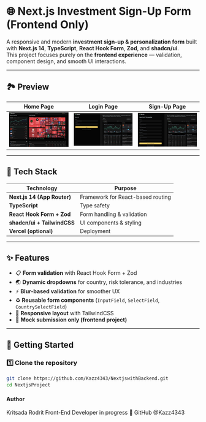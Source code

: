 # 🌐 Next.js Investment Sign-Up Form (Frontend Only)

A responsive and modern **investment sign-up & personalization form** built with **Next.js 14**, **TypeScript**, **React Hook Form**, **Zod**, and **shadcn/ui**.  
This project focuses purely on the **frontend experience** — validation, component design, and smooth UI interactions.

---

## 🏞️ Preview

| Home Page | Login Page | Sign-Up Page |
|------------|-------------|---------------|
| ![Homepage](/public/homepage.png) | ![Login](/public/login.png) | ![Sign Up](/public/signup.png) |

---

## 🧰 Tech Stack

| Technology | Purpose |
|-------------|----------|
| **Next.js 14 (App Router)** | Framework for React-based routing |
| **TypeScript** | Type safety |
| **React Hook Form + Zod** | Form handling & validation |
| **shadcn/ui + TailwindCSS** | UI components & styling |
| **Vercel (optional)** | Deployment |

---

## ✨ Features

- 📋 **Form validation** with React Hook Form + Zod  
- 🌏 **Dynamic dropdowns** for country, risk tolerance, and industries  
- ⚡ **Blur-based validation** for smoother UX  
- ♻️ **Reusable form components** (`InputField`, `SelectField`, `CountrySelectField`)  
- 🎨 **Responsive layout** with TailwindCSS  
- 🧠 **Mock submission only (frontend project)**  

---

## 🚀 Getting Started

### 1️⃣ Clone the repository
```bash
git clone https://github.com/Kazz4343/NextjswithBackend.git
cd NextjsProject
```

#### Author
Kritsada Rodrit
Front-End Developer in progress 🚀
GitHub @Kazz4343


